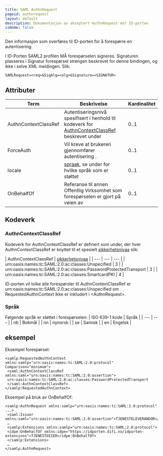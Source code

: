 ```yaml
---
title: SAML AuthnRequest
pageid: authnrequest
layout: default
description: Dokumentasjon av akseptert AuthnRequest mot ID-porten
isHome: false
---
```


Den informasjon som overføres til ID-porten for å forespørre en autentisering.

I ID-Porten SAML2 profilen MÅ forespørselen signeres. Signaturen plasseres i Signatur forespørsel strengen beskrevet for denne bindingen, og ikke i selve XML meldingen. Slik:

```
SAMLRequest=<req>&SigAlg=<alg>&Signature=<SIGNATUR>
```

## Attributer


| Term | Beskrivelse | Kardinalitet |
| --- | --- | --- |
| AuthnContextClassRef | Autentiseringsnivå spesifisert i henhold til kodeverk for [AuthnContextClassRef](#AuthnContextClassRef) beskrevet under | 0..1 |
| ForceAuth | Vil kreve at brukeren gjennomfører autentisering . | 0..1 |
| locale | [spraak](/Felles/spraak), se under for hvilke språk som er støttet | 0..1 |
| OnBehalfOf | Referanse til annen Offentlig Virksomhet som forespørselen er gjort på veien av | 0..1 |

## Kodeverk

### AuthnContextClassRef

Kodeverk for AuthnContextClassRef er definert som under, der hver AuthnContextClassRef er knyttet til et spesielt 
[sikkerhetsnivaa](/Felles/sikkerhetsnivaa) slik:

| AuthnContextClassRef | [sikkerhetsnivaa](/Felles/sikkerhetsnivaa) |
| --- | --- | --- |
| urn:oasis:names:tc:SAML:2.0:ac:classes:Unspecified | 3 |
| urn:oasis:names:tc:SAML:2.0:ac:classes:PasswordProtectedTransport | 3 |
| urn:oasis:names:tc:SAML:2.0:ac:classes:SmartcardPKI | 4 |

ID-porten vil tolke alle forespørsler til AuthnContextClassRef er urn:oasis:names:tc:SAML:2.0:ac:classes:Unspecified om RequestedAuthnContext ikke er inkludert i \<AuthnRequest\>.

### Språk

Følgende språk er støttet i forespørselen:
| ISO 639-1 kode | Språk |
| --- | --- |
| nb | Bokmål |
| nn | nynorsk |
| se | Samisk |
| en | Engelsk |

## eksempel

Eksempel forespørsel:

```
<samlp:RequestedAuthnContext xmlns:samlp="urn:oasis:names:tc:SAML:2.0:protocol" Comparison="minimum">
 <saml:AuthnContextClassRef xmlns:saml="urn:oasis:names:tc:SAML:2.0:assertion">
 urn:oasis:names:tc:SAML:2.0:ac:classes:PasswordProtectedTransport
 </saml:AuthnContextClassRef>
</samlp:RequestedAuthnContext>
```

Eksempel på bruk av OnBehalfOf:

```
<samlp:AuthnRequest xmlns:samlp="urn:oasis:names:tc:SAML:2.0:protocol" ...>
 <saml:Issuer xmlns:saml="urn:oasis:names:tc:SAML:2.0:assertion">TJENESTELEVERANDOR</saml:Issuer>
 …
 <samlp:Extensions xmlns:samlp="urn:oasis:names:tc:SAML:2.0:protocol">
 <idpe:OnBehalfOf xmlns:idpe="https://idporten.difi.no/idporten-extensions">TJENESTEEIER</idpe:OnBehalfOf>
 </samlp:Extensions>
 …
</samlp:AuthnRequest>
```

